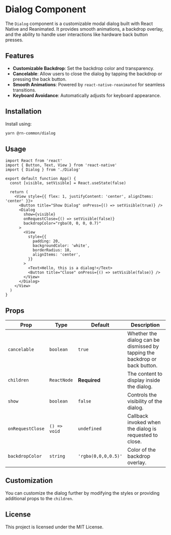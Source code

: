 # Dialog Component

The `Dialog` component is a customizable modal dialog built with React Native and Reanimated. It provides smooth animations, a backdrop overlay, and the ability to handle user interactions like hardware back button presses.

## Features

- **Customizable Backdrop**: Set the backdrop color and transparency.
- **Cancelable**: Allow users to close the dialog by tapping the backdrop or pressing the back button.
- **Smooth Animations**: Powered by `react-native-reanimated` for seamless transitions.
- **Keyboard Avoidance**: Automatically adjusts for keyboard appearance.

## Installation

Install using:

```bash
yarn @rn-common/dialog
```

## Usage

```tsx
import React from 'react'
import { Button, Text, View } from 'react-native'
import { Dialog } from './Dialog'

export default function App() {
  const [visible, setVisible] = React.useState(false)

  return (
    <View style={{ flex: 1, justifyContent: 'center', alignItems: 'center' }}>
      <Button title="Show Dialog" onPress={() => setVisible(true)} />
      <Dialog
        show={visible}
        onRequestClose={() => setVisible(false)}
        backdropColor="rgba(0, 0, 0, 0.7)"
      >
        <View
          style={{
            padding: 20,
            backgroundColor: 'white',
            borderRadius: 10,
            alignItems: 'center',
          }}
        >
          <Text>Hello, this is a dialog!</Text>
          <Button title="Close" onPress={() => setVisible(false)} />
        </View>
      </Dialog>
    </View>
  )
}
```

## Props

| Prop             | Type         | Default             | Description                                                                 |
| ---------------- | ------------ | ------------------- | --------------------------------------------------------------------------- |
| `cancelable`     | `boolean`    | `true`              | Whether the dialog can be dismissed by tapping the backdrop or back button. |
| `children`       | `ReactNode`  | **Required**        | The content to display inside the dialog.                                   |
| `show`           | `boolean`    | `false`             | Controls the visibility of the dialog.                                      |
| `onRequestClose` | `() => void` | `undefined`         | Callback invoked when the dialog is requested to close.                     |
| `backdropColor`  | `string`     | `'rgba(0,0,0,0.5)'` | Color of the backdrop overlay.                                              |

## Customization

You can customize the dialog further by modifying the styles or providing additional props to the `children`.

## License

This project is licensed under the MIT License.
